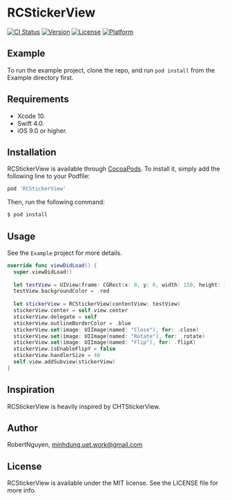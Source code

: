 # RCStickerView

[![CI Status](https://img.shields.io/travis/dungntm58/RCStickerView.svg?style=flat)](https://travis-ci.org/dungntm58/RCStickerView)
[![Version](https://img.shields.io/cocoapods/v/RCStickerView.svg?style=flat)](https://cocoapods.org/pods/RCStickerView)
[![License](https://img.shields.io/cocoapods/l/RCStickerView.svg?style=flat)](https://cocoapods.org/pods/RCStickerView)
[![Platform](https://img.shields.io/cocoapods/p/RCStickerView.svg?style=flat)](https://cocoapods.org/pods/RCStickerView)

## Example

To run the example project, clone the repo, and run `pod install` from the Example directory first.

## Requirements

- Xcode 10.
- Swift 4.0.
- iOS 9.0 or higher.

## Installation

RCStickerView is available through [CocoaPods](https://cocoapods.org). To install
it, simply add the following line to your Podfile:

```ruby
pod 'RCStickerView'
```

Then, run the following command:

```bash
$ pod install
```

## Usage

See the `Example` project for more details.
```swift
override func viewDidLoad() {
  super.viewDidLoad()
  
  let testView = UIView(frame: CGRect(x: 0, y: 0, width: 150, height: 100))
  testView.backgroundColor = .red
  
  let stickerView = RCStickerView(contentView: testView)
  stickerView.center = self.view.center
  stickerView.delegate = self
  stickerView.outlineBorderColor = .blue
  stickerView.set(image: UIImage(named: "Close"), for: .close)
  stickerView.set(image: UIImage(named: "Rotate"), for: .rotate)
  stickerView.set(image: UIImage(named: "Flip"), for: .flipX)
  stickerView.isEnableFlipY = false
  stickerView.handlerSize = 40
  self.view.addSubview(stickerView)
}
```


## Inspiration

RCStickerView is heavily inspired by CHTStickerView.

## Author

RobertNguyen, minhdung.uet.work@gmail.com

## License

RCStickerView is available under the MIT license. See the LICENSE file for more info.
